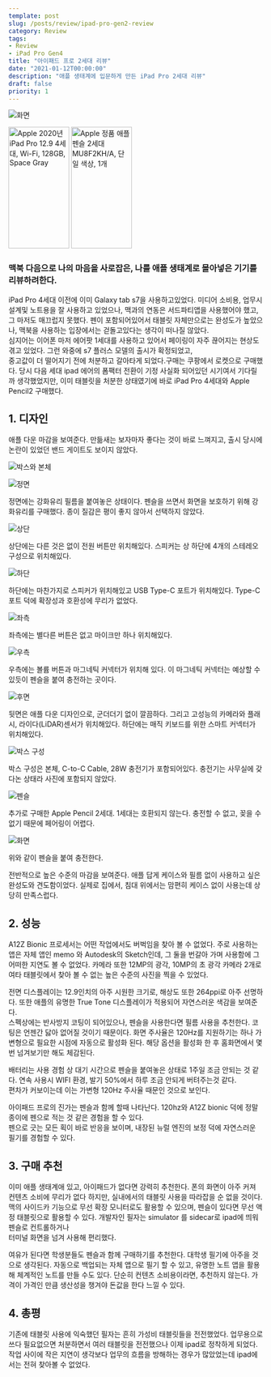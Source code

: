 ```yaml
---
template: post
slug: /posts/review/ipad-pro-gen2-review
category: Review
tags:
- Review
- iPad Pro Gen4
title: "아이패드 프로 2세대 리뷰"
date: "2021-01-12T00:00:00"
description: "애플 생태계에 입문하게 만든 iPad Pro 2세대 리뷰"
draft: false
priority: 1
---
```


![화면](./ipad-pro-gen2/screen.jpeg)


<a style="display: inline-block;" href="https://coupa.ng/bPpbQd" target="_blank" referrerpolicy="unsafe-url"><img src="https://static.coupangcdn.com/image/affiliate/banner/6e68ad1a8ccf17ee67f8bb065439b825@2x.jpg" alt="Apple 2020년 iPad Pro 12.9 4세대, Wi-Fi, 128GB, Space Gray" width="120" height="240"></a>
<a style="display: inline-block;" href="https://coupa.ng/bPpc0n" target="_blank" referrerpolicy="unsafe-url"><img src="https://static.coupangcdn.com/image/affiliate/banner/3d59098e1dfdd172820797b27fddb9fd@2x.jpg" alt="Apple 정품 애플펜슬 2세대 MU8F2KH/A, 단일 색상, 1개" width="120" height="240"></a>

### 맥북 다음으로 나의 마음을 사로잡은, 나를 애플 생태계로 몰아넣은 기기를 리뷰하려한다.

iPad Pro 4세대 이전에 이미 Galaxy tab s7을 사용하고있었다. 미디어 소비용, 업무시 설계및 노트용을 잘 사용하고 있었으나, 맥과의 연동은 서드파티앱을 사용했어야 했고,  
그 마저도 매끄럽지 못했다. 펜이 포함되어있어서 태블릿 자체만으로는 완성도가 높았으나, 맥북을 사용하는 입장에서는 걷돌고있다는 생각이 떠나질 않았다.  
심지어는 이어폰 마저 에어팟 1세대를 사용하고 있어서 페이링이 자주 끊어지는 현상도 겪고 있었다. 그런 와중에 s7 플러스 모델의 출시가 확정되었고,   
중고값이 더 떨어지기 전에 처분하고 갈아타게 되었다.구매는 쿠팡에서 로켓으로 구매했다. 당시 다음 세대 ipad 에어의 폼팩터 전환이 기정 사실화 되어있던 시기여서 기다릴까 생각했었지만, 이미 태블릿을 처분한 상태였기에 바로 iPad Pro 4세대와 Apple Pencil2 구매했다. 

## 1. 디자인

애플 다운 마감을 보여준다. 만듦새는 보자마자 좋다는 것이 바로 느껴지고, 출시 당시에 논란이 있었던 밴드 게이트도 보이지 않았다.  

![박스와 본체](./ipad-pro-gen2/with-box.jpeg)

![정면](./ipad-pro-gen2/front.jpeg)

정면에는 강화유리 필름을 붙여놓은 상태이다. 펜슬을 쓰면서 화면을 보호하기 위해 강화유리를 구매했다. 종이 질감은 평이 좋지 않아서 선택하지 않았다. 

![상단](./ipad-pro-gen2/top.jpeg)

상단에는 다른 것은 없이 전원 버튼만 위치해있다. 스피커는 상 하단에 4개의 스테레오 구성으로 위치해있다.

![하단](./ipad-pro-gen2/bottom.jpeg)

하단에는 마찬가지로 스피커가 위치해있고 USB Type-C 포트가 위치해있다. Type-C 포트 덕에 확장성과 호환성에 무리가 없었다.

![좌측](./ipad-pro-gen2/left.jpeg)

좌측에는 별다른 버튼은 없고 마이크만 하나 위치해있다. 

![우측](./ipad-pro-gen2/right.jpeg)

우측에는 볼륨 버튼과 마그네틱 커넥터가 위치해 있다. 이 마그네틱 커넥터는 예상할 수 있듯이 펜슬을 붙여 충전하는 곳이다. 

![후면](./ipad-pro-gen2/back.jpeg)

뒷면은 애플 다운 디자인으로, 군더더기 없이 깔끔하다. 그리고 고성능의 카메라와 플래시, 라이다(LiDAR)센서가 위치해있다. 하단에는 매직 키보드를 위한 스마트 커넥터가 위치해있다.

![박스 구성](./ipad-pro-gen2/in-box.jpeg)

박스 구성은 본체, C-to-C Cable, 28W 충전기가 포함되어있다. 충전기는 사무실에 갖다논 상태라 사진에 포함되지 않았다. 

![펜슬](./ipad-pro-gen2/pencil.jpeg)

추가로 구매한 Apple Pencil 2세대. 1세대는 호환되지 않는다. 충전할 수 없고, 꽂을 수 없기 때문에 페어링이 어렵다. 

![화면](./ipad-pro-gen2/screen.jpeg)

위와 같이 펜슬을 붙여 충전한다. 

전반적으로 높은 수준의 마감을 보여준다. 애플 답게 케이스와 필름 없이 사용하고 싶은 완성도와 견도함이었다. 실제로 집에서, 침대 위에서는 맘편히 케이스 없이 사용는데 상당히 만족스럽다.

## 2. 성능
  A12Z Bionic 프로세서는 어떤 작업에서도 버벅임을 찾아 볼 수 없었다. 주로 사용하는 앱은 자체 앱인 memo 와 Autodesk의 Sketch인데, 그 둘을 번갈아 가며 사용함에 그 어떠한 지연도 볼 수 없었다. 
카메라 또한 12MP의 광각, 10MP의 초 광각 카메라 2개로 여타 태블릿에서 찾아 볼 수 없는 높은 수준의 사진을 찍을 수 있었다.

전면 디스플레이는 12.9인치의 아주 시원한 크기로, 해상도 또한 264ppi로 아주 선명하다. 또한 애플의 유명한 True Tone 디스플레이가 적용되어 자연스러운 색감을 보여준다.  
스펙상에는 반사방지 코팅이 되어있으나, 펜슬을 사용한다면 필름 사용을 추천한다. 코팅은 언젠간 닳아 없어질 것이기 때문이다.
화면 주사율은 120Hz를 지원하기는 하나 가변형으로 필요한 시점에 자동으로 활성화 된다. 해당 옵션을 활성화 한 후 홈화면에서 몇번 넘겨보기만 해도 체감된다. 

배터리는 사용 경험 상 대기 시간으로 펜슬을 붙여놓은 상태로 1주일 조금 안되는 것 같다. 연속 사용시 WIFI 환경, 발기 50%에서 하루 조금 안되게 버텨주는것 같다.  
편차가 커보이는데 이는 가변형 120Hz 주사율 때문인 것으로 보인다. 

아이패드 프로의 진가는 펜슬과 함께 할때 나타난다. 120hz와 A12Z bionic 덕에 정말 종이에 펜으로 적는 것 같은 경험을 할 수 있다.  
펜으로 긋는 모든 획이 바로 반응을 보이며, 내장된 뉴럴 엔진의 보정 덕에 자연스러운 필기를 경험할 수 있다. 

## 3. 구매 추천
   이미 애플 생태계애 있고, 아이패드가 없다면 강력히 추천한다. 폰의 화면이 아주 커져 컨텐츠 소비에 무리가 없다 하지만, 실내에서의 태블릿 사용을 따라잡을 순 없을 것이다.  
   맥의 사이드카 기능으로 무선 확장 모니터로도 활용할 수 있으며, 펜슬이 있다면 무선 액정 태블릿으로 활용할 수 있다. 개발자인 필자는 simulator 를 sidecar로 ipad에 띄워 펜슬로 컨트롤하거나  
   터미널 화면을 넘겨 사용해 편리했다. 
   
   여유가 된다면 학생분들도 펜슬과 함께 구매하기를 추천한다. 대학생 필기에 아주을 것으로 생각된다. 자동으로 백업되는 자체 앱으로 필기 할 수 있고, 유명한 노트 앱을 활용해 체계적인 노트를 만들 수도 있다. 
단순히 컨텐츠 소비용이라면, 추천하지 않는다. 가격이 가격인 만큼 생산성을 챙겨야 돈값을 한다 느낄 수 있다. 

## 4. 총평
기존에 태블릿 사용에 익숙했던 필자는 흔히 가성비 태블릿들을 전전했었다. 업무용으로 쓰다 필요없으면 처분하면서 여러 태블릿을 전전했으나 이제 ipad로 정착하게 되었다.  
작업 사이에 작은 지연이 생각보다 업무의 흐름을 방해하는 경우가 많았었는데 ipad에서는 전혀 찾아볼 수 없었다. 

